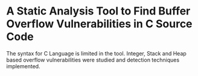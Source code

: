 # A Static Analysis Tool to Find Buffer Overflow Vulnerabilities in C Source Code

The syntax for C Language is limited in the tool. Integer, Stack and Heap based overflow vulnerabilities were studied and detection techniques implemented.
